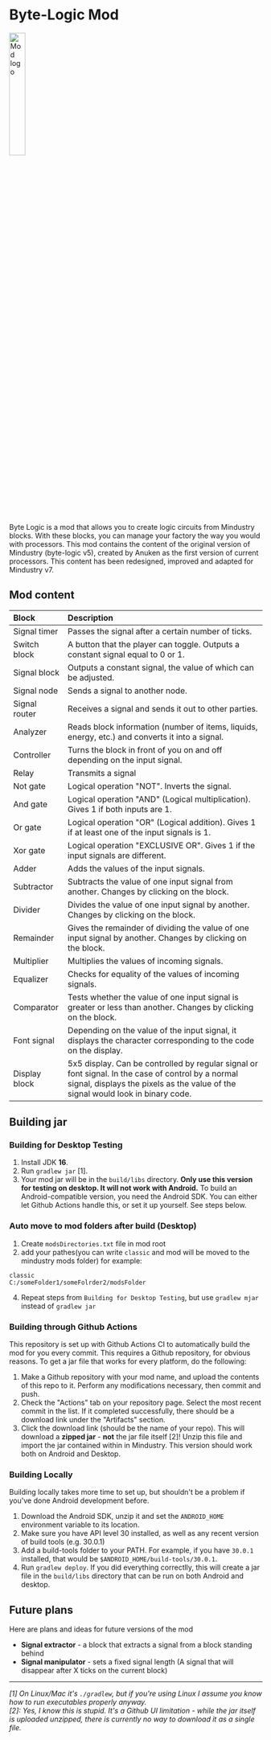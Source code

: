 # Byte-Logic Mod
<img src="https://raw.githubusercontent.com/Zelaux/ByteLogicMod/master/core/assets-raw/sprites/logo/logo-gif.gif" alt="Mod logo" width='25%'></img><br>
Byte Logic is a mod that allows you to create logic circuits from Mindustry blocks.  With these blocks, you can manage your factory the way you would with processors.  This mod contains the content of the original version of Mindustry (byte-logic v5), created by Anuken as the first version of current processors.  This content has been redesigned, improved and adapted for Mindustry v7.
## Mod content
| Block         | Description                                                                                                                                                                           |
|:--------------|:--------------------------------------------------------------------------------------------------------------------------------------------------------------------------------------|
| Signal timer  | Passes the signal after a certain number of ticks.                                                                                                                                    |
| Switch block  | A button that the player can toggle. Outputs a constant signal equal to 0 or 1.                                                                                                       |
| Signal block  | Outputs a constant signal, the value of which can be adjusted.                                                                                                                        |
| Signal node   | Sends a signal to another node.                                                                                                                                                       |
| Signal router | Receives a signal and sends it out to other parties.                                                                                                                                  |
| Analyzer      | Reads block information (number of items, liquids, energy, etc.) and converts it into a signal.                                                                                       |
| Controller    | Turns the block in front of you on and off depending on the input signal.                                                                                                             |
| Relay         | Transmits a signal                                                                                                                                                                    |
| Not gate      | Logical operation "NOT". Inverts the signal.                                                                                                                                          |
| And gate      | Logical operation "AND" (Logical multiplication). Gives 1 if both inputs are 1.                                                                                                       |
| Or gate       | Logical operation "OR" (Logical addition). Gives 1 if at least one of the input signals is 1.                                                                                         |
| Xor gate      | Logical operation "EXCLUSIVE OR". Gives 1 if the input signals are different.                                                                                                         |
| Adder         | Adds the values of the input signals.                                                                                                                                                 |
| Subtractor    | Subtracts the value of one input signal from another. Changes by clicking on the block.                                                                                               |
| Divider       | Divides the value of one input signal by another. Changes by clicking on the block.                                                                                                   |
| Remainder     | Gives the remainder of dividing the value of one input signal by another. Changes by clicking on the block.                                                                           |
| Multiplier    | Multiplies the values of incoming signals.                                                                                                                                            |
| Equalizer     | Checks for equality of the values of incoming signals.                                                                                                                                |
| Comparator    | Tests whether the value of one input signal is greater or less than another. Changes by clicking on the block.                                                                        |
| Font signal   | Depending on the value of the input signal, it displays the character corresponding to the code on the display.                                                                       |
| Display block | 5x5 display. Can be controlled by regular signal or font signal. In the case of control by a normal signal, displays the pixels as the value of the signal would look in binary code. |
## Building jar
### Building for Desktop Testing
1. Install JDK **16**.
2. Run `gradlew jar` [1].
3. Your mod jar will be in the `build/libs` directory. **Only use this version for testing on desktop. It will not work with Android.**
To build an Android-compatible version, you need the Android SDK. You can either let Github Actions handle this, or set it up yourself. See steps below.
### Auto move to mod folders after build (Desktop)
1. Create `modsDirectories.txt` file in mod root
2. add your pathes(you can write `classic` and mod will be moved to the mindustry mods folder) for example:
```
classic
C:/someFolder1/someFolrder2/modsFolder
```
4. Repeat steps from `Building for Desktop Testing`, but use `gradlew mjar` instead of `gradlew jar`
### Building through Github Actions
This repository is set up with Github Actions CI to automatically build the mod for you every commit. This requires a Github repository, for obvious reasons.
To get a jar file that works for every platform, do the following:
1. Make a Github repository with your mod name, and upload the contents of this repo to it. Perform any modifications necessary, then commit and push. 
2. Check the "Actions" tab on your repository page. Select the most recent commit in the list. If it completed successfully, there should be a download link under the "Artifacts" section. 
3. Click the download link (should be the name of your repo). This will download a **zipped jar** - **not** the jar file itself [2]! Unzip this file and import the jar contained within in Mindustry. This version should work both on Android and Desktop.
### Building Locally
Building locally takes more time to set up, but shouldn't be a problem if you've done Android development before.
1. Download the Android SDK, unzip it and set the `ANDROID_HOME` environment variable to its location.
2. Make sure you have API level 30 installed, as well as any recent version of build tools (e.g. 30.0.1)
3. Add a build-tools folder to your PATH. For example, if you have `30.0.1` installed, that would be `$ANDROID_HOME/build-tools/30.0.1`.
4. Run `gradlew deploy`. If you did everything correctlly, this will create a jar file in the `build/libs` directory that can be run on both Android and desktop.
## Future plans
Here are plans and ideas for future versions of the mod
- **Signal extractor** - a block that extracts a signal from a block standing behind
- **Signal manipulator** - sets a fixed signal length (A signal that will disappear after X ticks on the current block)

--- 

*[1]* *On Linux/Mac it's `./gradlew`, but if you're using Linux I assume you know how to run executables properly anyway.*  
*[2]: Yes, I know this is stupid. It's a Github UI limitation - while the jar itself is uploaded unzipped, there is currently no way to download it as a single file.*
